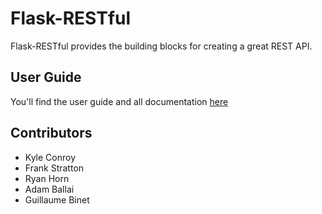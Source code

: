 # Flask-RESTful

Flask-RESTful provides the building blocks for creating a great REST API.

## User Guide

You'll find the user guide and all documentation [here](http://flask-restful.readthedocs.org/en/latest/)

## Contributors

- Kyle Conroy
- Frank Stratton
- Ryan Horn
- Adam Ballai
- Guillaume Binet
